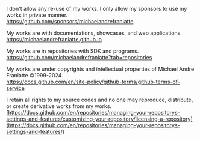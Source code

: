 ﻿  
I don't allow any re-use of my works. I only allow my sponsors to use my works in private manner.  
https://github.com/sponsors/michaelandrefraniatte  
  
My works are with documentations, showcases, and web applications.  
https://michaelandrefraniatte.github.io  
  
My works are in repositories with SDK and programs.  
https://github.com/michaelandrefraniatte?tab=repositories  
  
My works are under copyrights and intellectual properties of Michael Andre Franiatte ©1999-2024.  
https://docs.github.com/en/site-policy/github-terms/github-terms-of-service  
  
I retain all rights to my source codes and no one may reproduce, distribute, or create derivative works from my works.  
[https://docs.github.com/en/repositories/managing-your-repositorys-settings-and-features/customizing-your-repository/licensing-a-repository](https://docs.github.com/en/repositories/managing-your-repositorys-settings-and-features/)  
  
